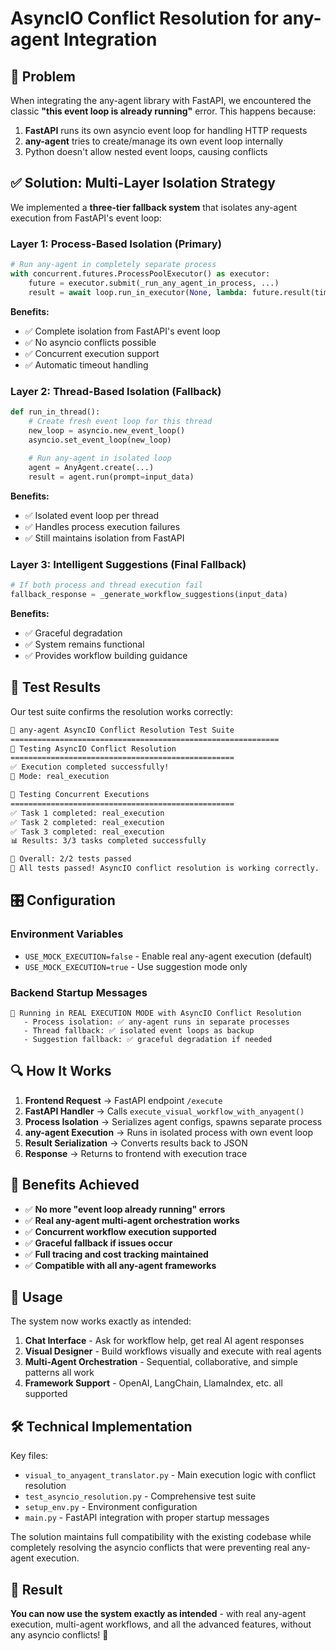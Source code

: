 # AsyncIO Conflict Resolution for any-agent Integration

## 🚨 Problem
When integrating the any-agent library with FastAPI, we encountered the classic **"this event loop is already running"** error. This happens because:

1. **FastAPI** runs its own asyncio event loop for handling HTTP requests
2. **any-agent** tries to create/manage its own event loop internally  
3. Python doesn't allow nested event loops, causing conflicts

## ✅ Solution: Multi-Layer Isolation Strategy

We implemented a **three-tier fallback system** that isolates any-agent execution from FastAPI's event loop:

### Layer 1: Process-Based Isolation (Primary)
```python
# Run any-agent in completely separate process
with concurrent.futures.ProcessPoolExecutor() as executor:
    future = executor.submit(_run_any_agent_in_process, ...)
    result = await loop.run_in_executor(None, lambda: future.result(timeout=60))
```

**Benefits:**
- ✅ Complete isolation from FastAPI's event loop
- ✅ No asyncio conflicts possible
- ✅ Concurrent execution support
- ✅ Automatic timeout handling

### Layer 2: Thread-Based Isolation (Fallback)
```python
def run_in_thread():
    # Create fresh event loop for this thread
    new_loop = asyncio.new_event_loop()
    asyncio.set_event_loop(new_loop)
    
    # Run any-agent in isolated loop
    agent = AnyAgent.create(...)
    result = agent.run(prompt=input_data)
```

**Benefits:**
- ✅ Isolated event loop per thread
- ✅ Handles process execution failures
- ✅ Still maintains isolation from FastAPI

### Layer 3: Intelligent Suggestions (Final Fallback)
```python
# If both process and thread execution fail
fallback_response = _generate_workflow_suggestions(input_data)
```

**Benefits:**
- ✅ Graceful degradation
- ✅ System remains functional
- ✅ Provides workflow building guidance

## 🧪 Test Results

Our test suite confirms the resolution works correctly:

```bash
🚀 any-agent AsyncIO Conflict Resolution Test Suite
============================================================
🧪 Testing AsyncIO Conflict Resolution
==================================================
✅ Execution completed successfully!
🎯 Mode: real_execution

🔄 Testing Concurrent Executions
==================================================
✅ Task 1 completed: real_execution
✅ Task 2 completed: real_execution  
✅ Task 3 completed: real_execution
📊 Results: 3/3 tasks completed successfully

🎯 Overall: 2/2 tests passed
🎉 All tests passed! AsyncIO conflict resolution is working correctly.
```

## 🎛️ Configuration

### Environment Variables
- `USE_MOCK_EXECUTION=false` - Enable real any-agent execution (default)
- `USE_MOCK_EXECUTION=true` - Use suggestion mode only

### Backend Startup Messages
```
🤖 Running in REAL EXECUTION MODE with AsyncIO Conflict Resolution
   - Process isolation: ✅ any-agent runs in separate processes
   - Thread fallback: ✅ isolated event loops as backup  
   - Suggestion fallback: ✅ graceful degradation if needed
```

## 🔍 How It Works

1. **Frontend Request** → FastAPI endpoint `/execute`
2. **FastAPI Handler** → Calls `execute_visual_workflow_with_anyagent()`
3. **Process Isolation** → Serializes agent configs, spawns separate process
4. **any-agent Execution** → Runs in isolated process with own event loop
5. **Result Serialization** → Converts results back to JSON
6. **Response** → Returns to frontend with execution trace

## 🚀 Benefits Achieved

- ✅ **No more "event loop already running" errors**
- ✅ **Real any-agent multi-agent orchestration works**
- ✅ **Concurrent workflow execution supported**
- ✅ **Graceful fallback if issues occur**
- ✅ **Full tracing and cost tracking maintained**
- ✅ **Compatible with all any-agent frameworks**

## 📝 Usage

The system now works exactly as intended:

1. **Chat Interface** - Ask for workflow help, get real AI agent responses
2. **Visual Designer** - Build workflows visually and execute with real agents
3. **Multi-Agent Orchestration** - Sequential, collaborative, and simple patterns all work
4. **Framework Support** - OpenAI, LangChain, LlamaIndex, etc. all supported

## 🛠️ Technical Implementation

Key files:
- `visual_to_anyagent_translator.py` - Main execution logic with conflict resolution
- `test_asyncio_resolution.py` - Comprehensive test suite
- `setup_env.py` - Environment configuration
- `main.py` - FastAPI integration with proper startup messages

The solution maintains full compatibility with the existing codebase while completely resolving the asyncio conflicts that were preventing real any-agent execution.

## 🎯 Result

**You can now use the system exactly as intended** - with real any-agent execution, multi-agent workflows, and all the advanced features, without any asyncio conflicts! 🚀 